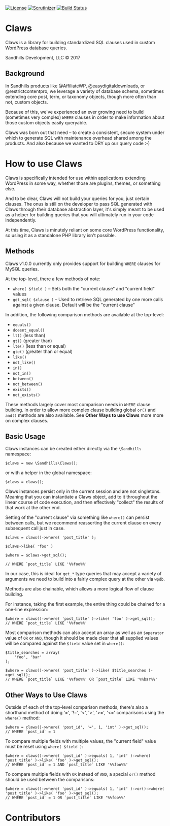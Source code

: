 [![License](https://img.shields.io/badge/license-GPL_v2%2B-blue.svg?style=flat-square)](http://opensource.org/licenses/GPL-2.0)
[![Scrutinizer](https://img.shields.io/scrutinizer/g/sandhillsdevelopment/claws.svg?style=flat-square)](https://scrutinizer-ci.com/g/sandhillsdevelopment/claws)
[![Build Status](https://img.shields.io/travis/sandhillsdevelopment/claws/master.svg?style=flat-square)](https://travis-ci.org/sandhillsdevelopment/claws)

# Claws

Claws is a library for building standardized SQL clauses used in custom [WordPress](https://wordpress.org/) database queries.

Sandhills Development, LLC © 2017

## Background

In Sandhills products like @AffiliateWP, @easydigitaldownloads, or @restrictcontentpro, we leverage a variety of database schema, sometimes extending core post, term, or taxonomy objects, though more often than not, custom objects.

Because of this, we've experienced an ever growing need to build (sometimes very complex) `WHERE` clauses in order to make information about those custom objects easily queryable.

Claws was born out that need – to create a consistent, secure system under which to generate SQL with maintenance overhead shared among the products. And also because we wanted to DRY up our query code :-) 

# How to use Claws
 
Claws is specifically intended for use within applications extending WordPress in some way, whether those are plugins, themes, or something else.

And to be clear, Claws will not build your queries for you, just certain clauses. The onus is still on the developer to pass SQL generated with Claws through their database abstraction layer, it's simply meant to be used as a helper for building queries that you will ultimately run in your code independently. 

At this time, Claws is minutely reliant on some core WordPress functionality, so using it as a standalone PHP library isn't possible.

## Methods

Claws v1.0.0 currently only provides support for building `WHERE` clauses for MySQL queries.

At the top-level, there a few methods of note:
 
* `where( $field )` – Sets both the "current clause" and "current field" values
* `get_sql( $clause )` – Used to retrieve SQL generated by one more calls against a given clause. Default will be the "current clause"

In addition, the following comparison methods are available at the top-level:

* `equals()`
* `doesnt_equal()`
* `lt()` (less than)
* `gt()` (greater than)
* `lte()` (less than or equal)
* `gte()` (greater than or equal)
* `like()`
* `not_like()`
* `in()`
* `not_in()`
* `between()`
* `not_between()`
* `exists()`
* `not_exists()`

These methods largely cover most comparison needs in `WHERE` clause building. In order to allow more complex clause building global `or()` and `and()` methods are also available. See **Other Ways to use Claws** more more on complex clauses.

## Basic Usage

Claws instances can be created either directly via the `\Sandhills` namespace:
```
$claws = new \Sandhills\Claws();
```

or with a helper in the global namespace:

```
$claws = claws();

```

Claws instances persist only in the current session and are not singletons. Meaning that you can instantiate a Claws object, add to it throughout the linear course of code execution, and then effectively "collect" the results of that work at the other end.

Setting of the "current clause" via something like `where()` can persist between calls, but we recommend reasserting the current clause on every subsequent call just in case.

```
$claws = claws()->where( 'post_title' );

$claws->like( 'foo' )

$where = $claws->get_sql();

// WHERE `post_title` LIKE '%%foo%%'

```

In our case, this is ideal for `get_*` type queries that may accept a variety of arguments we need to build into a fairly complex query at the other via `wpdb`.

Methods are also chainable, which allows a more logical flow of clause building.

For instance, taking the first example, the entire thing could be chained for a one-line expression:

```
$where = claws()->where( 'post_title' )->like( 'foo' )->get_sql();
// WHERE `post_title` LIKE '%%foo%%'

```

Most comparison methods can also accept an array as well as an `$operator` value of `OR` or `AND`, though it should be made clear that all supplied values will be compared against the `$field` value set in `where()`:
```
$title_searches = array(
	'foo', 'bar'
);

$where = claws()->where( 'post_title' )->like( $title_searches )->get_sql();
// WHERE `post_title` LIKE '%%foo%%' OR `post_title` LIKE '%%bar%%' 
```

## Other Ways to Use Claws

Outside of each of the top-level comparison methods, there's also a shorthand method of doing '=', '!=', '<', '>', '>=', '<=' comparisons using the `where()` method:
```
$where = claws()->where( 'post_id', '=', 1, 'int' )->get_sql();
// WHERE `post_id` = 1
```

To compare multiple fields with multiple values, the "current field" value must be reset using `where( $field )`:

```
$where = claws()->where( 'post_id' )->equals( 1, 'int' )->where( 'post_title' )->like( 'foo' )->get_sql();
// WHERE `post_id` = 1 AND `post_title` LIKE '%%foo%%'
```

To compare multiple fields with `OR` instead of `AND`, a special `or()` method should be used between the comparisons:
```
$where = claws()->where( 'post_id' )->equals( 1, 'int' )->or()->where( 'post_title' )->like( 'foo' )->get_sql();
// WHERE `post_id` = 1 OR `post_title` LIKE '%%foo%%'
```


# Contributors
